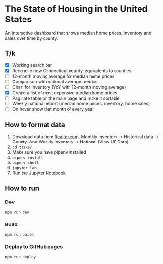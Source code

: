 # The State of Housing in the United States

An interactive dashboard that shows median home prices, inventory and sales over time by county.

## T/k
- [X] Working search bar
- [X] Reconcile new Connecticut county-equivalents to counties
- [ ] 12-month moving average for median home prices
- [ ] Comparison with national average metrics
- [ ] Chart for inventory (YoY with 12-month moving average)
- [X] Create a list of most expensive median home prices
- [ ] Paginate table on the main page and make it sortable
- [ ] Weekly national report (median home prices, inventory, home sales)
- [ ] On hover show that month of every year

## How to format data
1. Download data from [Realtor.com](https://www.realtor.com/research/data/). Monthly inventory -> Historical data -> County. And Weekly inventory -> National (View US Data)
2. `cd tasks/`
3. Make sure you have pipenv installed
4. `pipenv install`
5. `pipenv shell`
6. `jupyter lab`
7. Run the Jupyter Notebook

## How to run

### Dev
`npm run dev`

### Build
`npm run build`

### Deploy to GitHub pages
`npm run deploy`
